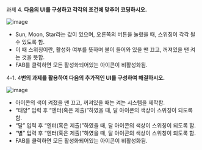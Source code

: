 과제 4. **다음의 UI를 구성하고 각각의 조건에 맞추어 코딩하시오.**

![image](https://github.com/9weeks-flutter-sfac/assignment-hyejoo/assets/134242825/ded0e584-f52e-4913-8b66-c6c8d228f739)


- Sun, Moon, Star라는 값이 있으며, 
오른쪽의 버튼을 눌렀을 때, 스위칭이 각각 될 수 있도록 함.
- 이 때 스위칭이란, 활성화 여부를 뜻하며
불이 들어와 있을 땐 끄고, 꺼져있을 땐 켜는 것을 뜻함.
- FAB를 클릭하면 모든 활성화되어있는 아이콘이 비활성화됨.

4-1. 4**번의 과제를 활용하여 다음의 추가적인 UI를 구성하여 해결하시오.**

![image](https://github.com/9weeks-flutter-sfac/assignment-hyejoo/assets/134242825/539116a1-a15a-4bc9-ae04-71d38e1bcbbe)


- 아이콘의 색이 켜졌을 땐 끄고, 꺼져있을 때는 켜는 시스템을 제작함.
- “태양” 입력 후 “엔터(혹은 제출)”하였을 때, 달 아이콘의 색상이 스위칭이 되도록 함.
- “달” 입력 후 “엔터(혹은 제출)”하였을 때, 달 아이콘의 색상이 스위칭이 되도록 함.
- “별” 입력 후 “엔터(혹은 제출)”하였을 때, 달 아이콘의 색상이 스위칭이 되도록 함.
- FAB를 클릭하면 모든 활성화되어있는 아이콘이 비활성화됨.
